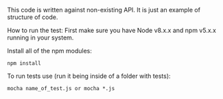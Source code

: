 This code is written against non-existing API. It is just an example of structure of code.

How to run the test:
First make sure you have Node v8.x.x and npm v5.x.x running in your system.

Install all of the npm modules: 
```
npm install 
```
To run tests use (run it being inside of a folder with tests):
```
mocha name_of_test.js or mocha *.js